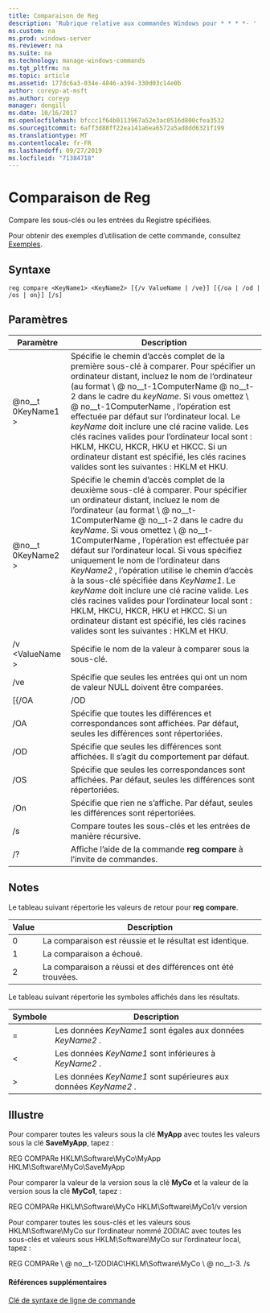 ```yaml
---
title: Comparaison de Reg
description: 'Rubrique relative aux commandes Windows pour * * * *- '
ms.custom: na
ms.prod: windows-server
ms.reviewer: na
ms.suite: na
ms.technology: manage-windows-commands
ms.tgt_pltfrm: na
ms.topic: article
ms.assetid: 177dc6a3-034e-4846-a394-330d03c14e0b
author: coreyp-at-msft
ms.author: coreyp
manager: dongill
ms.date: 10/16/2017
ms.openlocfilehash: bfccc1f64b0113967a52e3ac0516d800cfea3532
ms.sourcegitcommit: 6aff3d88ff22ea141a6ea6572a5ad8dd6321f199
ms.translationtype: MT
ms.contentlocale: fr-FR
ms.lasthandoff: 09/27/2019
ms.locfileid: "71384718"
---
```

# <a name="reg-compare"></a>Comparaison de Reg



Compare les sous-clés ou les entrées du Registre spécifiées.

Pour obtenir des exemples d’utilisation de cette commande, consultez [Exemples](#BKMK_examples).

## <a name="syntax"></a>Syntaxe

```
reg compare <KeyName1> <KeyName2> [{/v ValueName | /ve}] [{/oa | /od | /os | on}] [/s]
```

## <a name="parameters"></a>Paramètres

|    Paramètre    |                                                                                                                                                                                                                                                                                          Description                                                                                                                                                                                                                                                                                           |
|-----------------|------------------------------------------------------------------------------------------------------------------------------------------------------------------------------------------------------------------------------------------------------------------------------------------------------------------------------------------------------------------------------------------------------------------------------------------------------------------------------------------------------------------------------------------------------------------------------------------------|
|   @no__t 0KeyName1 >   |                                                               Spécifie le chemin d’accès complet de la première sous-clé à comparer. Pour spécifier un ordinateur distant, incluez le nom de l’ordinateur (au format \\ @ no__t-1ComputerName @ no__t-2 dans le cadre du *keyName*. Si vous omettez \\ @ no__t-1ComputerName \, l’opération est effectuée par défaut sur l’ordinateur local. Le *keyName* doit inclure une clé racine valide. Les clés racines valides pour l’ordinateur local sont : HKLM, HKCU, HKCR, HKU et HKCC. Si un ordinateur distant est spécifié, les clés racines valides sont les suivantes : HKLM et HKU.                                                                |
|   @no__t 0KeyName2 >   | Spécifie le chemin d’accès complet de la deuxième sous-clé à comparer. Pour spécifier un ordinateur distant, incluez le nom de l’ordinateur (au format \\ @ no__t-1ComputerName @ no__t-2 dans le cadre du *keyName*. Si vous omettez \\ @ no__t-1ComputerName \, l’opération est effectuée par défaut sur l’ordinateur local. Si vous spécifiez uniquement le nom de l’ordinateur dans *KeyName2* , l’opération utilise le chemin d’accès à la sous-clé spécifiée dans *KeyName1*. Le *keyName* doit inclure une clé racine valide. Les clés racines valides pour l’ordinateur local sont : HKLM, HKCU, HKCR, HKU et HKCC. Si un ordinateur distant est spécifié, les clés racines valides sont les suivantes : HKLM et HKU. |
| /v \<ValueName > |                                                                                                                                                                                                                                                                     Spécifie le nom de la valeur à comparer sous la sous-clé.                                                                                                                                                                                                                                                                      |
|       /ve       |                                                                                                                                                                                                                                                         Spécifie que seules les entrées qui ont un nom de valeur NULL doivent être comparées.                                                                                                                                                                                                                                                         |
|      [{/OA      |                                                                                                                                                                                                                                                                                              /OD                                                                                                                                                                                                                                                                                               |
|       /OA       |                                                                                                                                                                                                                                             Spécifie que toutes les différences et correspondances sont affichées. Par défaut, seules les différences sont répertoriées.                                                                                                                                                                                                                                             |
|       /OD       |                                                                                                                                                                                                                                                          Spécifie que seules les différences sont affichées. Il s’agit du comportement par défaut.                                                                                                                                                                                                                                                          |
|       /OS       |                                                                                                                                                                                                                                                    Spécifie que seules les correspondances sont affichées. Par défaut, seules les différences sont répertoriées.                                                                                                                                                                                                                                                     |
|       /On       |                                                                                                                                                                                                                                                       Spécifie que rien ne s’affiche. Par défaut, seules les différences sont répertoriées.                                                                                                                                                                                                                                                        |
|       /s        |                                                                                                                                                                                                                                                                         Compare toutes les sous-clés et les entrées de manière récursive.                                                                                                                                                                                                                                                                          |
|       /?        |                                                                                                                                                                                                                                                                    Affiche l’aide de la commande **reg compare** à l’invite de commandes.                                                                                                                                                                                                                                                                    |

## <a name="remarks"></a>Notes

Le tableau suivant répertorie les valeurs de retour pour **reg compare**.

|Value|Description|
|-----|-----------|
|0|La comparaison est réussie et le résultat est identique.|
|1|La comparaison a échoué.|
|2|La comparaison a réussi et des différences ont été trouvées.|

Le tableau suivant répertorie les symboles affichés dans les résultats.

|Symbole|Description|
|------|-----------|
|=|Les données *KeyName1* sont égales aux données *KeyName2* .|
|<|Les données *KeyName1* sont inférieures à *KeyName2* .|
|>|Les données *KeyName1* sont supérieures aux données *KeyName2* .|

## <a name="BKMK_examples"></a>Illustre

Pour comparer toutes les valeurs sous la clé **MyApp** avec toutes les valeurs sous la clé **SaveMyApp**, tapez :

REG COMPARe HKLM\Software\MyCo\MyApp HKLM\Software\MyCo\SaveMyApp

Pour comparer la valeur de la version sous la clé **MyCo** et la valeur de la version sous la clé **MyCo1**, tapez :

REG COMPARe HKLM\Software\MyCo HKLM\Software\MyCo1/v version

Pour comparer toutes les sous-clés et les valeurs sous HKLM\Software\MyCo sur l’ordinateur nommé ZODIAC avec toutes les sous-clés et valeurs sous HKLM\Software\MyCo sur l’ordinateur local, tapez :

REG COMPARe \\ @ no__t-1ZODIAC\HKLM\Software\MyCo \\ @ no__t-3. /s

#### <a name="additional-references"></a>Références supplémentaires

[Clé de syntaxe de ligne de commande](command-line-syntax-key.md)